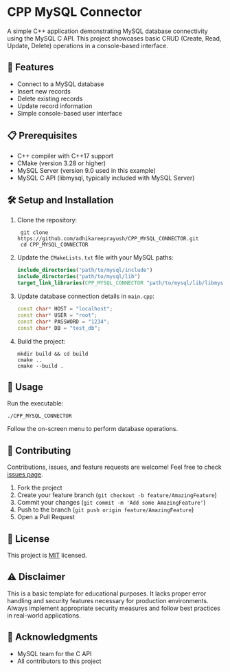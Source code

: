 # CPP MySQL Connector

A simple C++ application demonstrating MySQL database connectivity using the MySQL C API. This project showcases basic CRUD (Create, Read, Update, Delete) operations in a console-based interface.

## 🚀 Features

- Connect to a MySQL database
- Insert new records
- Delete existing records
- Update record information
- Simple console-based user interface

## 📋 Prerequisites

- C++ compiler with C++17 support
- CMake (version 3.28 or higher)
- MySQL Server (version 9.0 used in this example)
- MySQL C API (libmysql, typically included with MySQL Server)

## 🛠️ Setup and Installation

1. Clone the repository:
   ```
    git clone https://github.com/adhikareeprayush/CPP_MYSQL_CONNECTOR.git
    cd CPP_MYSQL_CONNECTOR
   ```

2. Update the `CMakeLists.txt` file with your MySQL paths:
   ```cmake
   include_directories("path/to/mysql/include")
   include_directories("path/to/mysql/lib")
   target_link_libraries(CPP_MYSQL_CONNECTOR "path/to/mysql/lib/libmysql.lib")
   ```

3. Update database connection details in `main.cpp`:
   ```cpp
   const char* HOST = "localhost";
   const char* USER = "root";
   const char* PASSWORD = "1234";
   const char* DB = "test_db";
   ```

4. Build the project:
   ```
   mkdir build && cd build
   cmake ..
   cmake --build .
   ```

## 🚀 Usage

Run the executable:
```
./CPP_MYSQL_CONNECTOR
```

Follow the on-screen menu to perform database operations.

## 🤝 Contributing

Contributions, issues, and feature requests are welcome! Feel free to check [issues page](https://github.com/yourusername/CPP_MYSQL_CONNECTOR/issues).

1. Fork the project
2. Create your feature branch (`git checkout -b feature/AmazingFeature`)
3. Commit your changes (`git commit -m 'Add some AmazingFeature'`)
4. Push to the branch (`git push origin feature/AmazingFeature`)
5. Open a Pull Request

## 📝 License

This project is [MIT](https://choosealicense.com/licenses/mit/) licensed.

## ⚠️ Disclaimer

This is a basic template for educational purposes. It lacks proper error handling and security features necessary for production environments. Always implement appropriate security measures and follow best practices in real-world applications.

## 🙏 Acknowledgments

- MySQL team for the C API
- All contributors to this project
